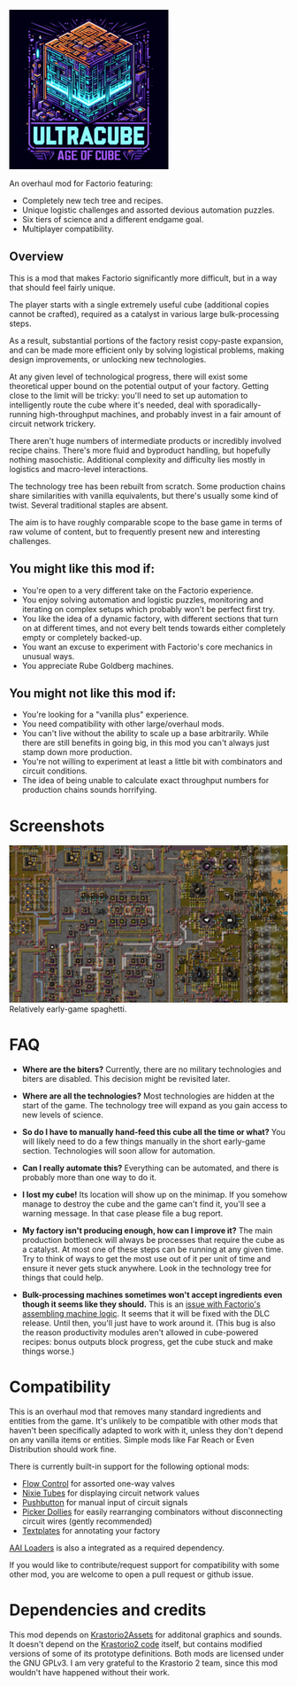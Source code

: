 ![Thumbnail](thumbnail.png)

An overhaul mod for Factorio featuring:
* Completely new tech tree and recipes.
* Unique logistic challenges and assorted devious automation puzzles.
* Six tiers of science and a different endgame goal.
* Multiplayer compatibility.

## Overview

This is a mod that makes Factorio significantly more difficult, but in a way that should feel fairly unique.

The player starts with a single extremely useful cube (additional copies cannot be crafted), required as a catalyst in various large bulk-processing steps.

As a result, substantial portions of the factory resist copy-paste expansion, and can be made more efficient only by solving logistical problems, making design improvements, or unlocking new technologies.

At any given level of technological progress, there will exist some theoretical upper bound on the potential output of your factory. Getting close to the limit will be tricky: you'll need to set up automation to intelligently route the cube where it's needed, deal with sporadically-running high-throughput machines, and probably invest in a fair amount of circuit network trickery.

There aren't huge numbers of intermediate products or incredibly involved recipe chains. There's more fluid and byproduct handling, but hopefully nothing masochistic. Additional complexity and difficulty lies mostly in logistics and macro-level interactions.

The technology tree has been rebuilt from scratch. Some production chains share similarities with vanilla equivalents, but there's usually some kind of twist. Several traditional staples are absent.

The aim is to have roughly comparable scope to the base game in terms of raw volume of content, but to frequently present new and interesting challenges.

## You might like this mod if:

* You're open to a very different take on the Factorio experience.
* You enjoy solving automation and logistic puzzles, monitoring and iterating on complex setups which probably won't be perfect first try.
* You like the idea of a dynamic factory, with different sections that turn on at different times, and not every belt tends towards either completely empty or completely backed-up.
* You want an excuse to experiment with Factorio's core mechanics in unusual ways.
* You appreciate Rube Goldberg machines.

## You might not like this mod if:

* You're looking for a "vanilla plus" experience.
* You need compatibility with other large/overhaul mods.
* You can't live without the ability to scale up a base arbitrarily. While there are still benefits in going big, in this mod you can't always just stamp down more production.
* You're not willing to experiment at least a little bit with combinators and circuit conditions.
* The idea of being unable to calculate exact throughput numbers for production chains sounds horrifying.

# Screenshots

![Early-game spaghetti](screenshots/spaghetti.jpg)
Relatively early-game spaghetti.

# FAQ

* **Where are the biters?** Currently, there are no military technologies and biters are disabled. This decision might be revisited later.

* **Where are all the technologies?** Most technologies are hidden at the start of the game. The technology tree will expand as you gain access to new levels of science.

* **So do I have to manually hand-feed this cube all the time or what?** You will likely need to do a few things manually in the short early-game section. Technologies will soon allow for automation.

* **Can I really automate this?** Everything can be automated, and there is probably more than one way to do it.

* **I lost my cube!** Its location will show up on the minimap. If you somehow manage to destroy the cube and the game can't find it, you'll see a warning message. In that case please file a bug report.

* **My factory isn't producing enough, how can I improve it?** The main production bottleneck will always be processes that require the cube as a catalyst. At most one of these steps can be running at any given time. Try to think of ways to get the most use out of it per unit of time and ensure it never gets stuck anywhere. Look in the technology tree for things that could help.

* **Bulk-processing machines sometimes won't accept ingredients even though it seems like they should.** This is an [issue with Factorio's assembling machine logic](https://forums.factorio.com/viewtopic.php?f=7&t=101436). It seems that it will be fixed with the DLC release. Until then, you'll just have to work around it. (This bug is also the reason productivity modules aren't allowed in cube-powered recipes: bonus outputs block progress, get the cube stuck and make things worse.)

# Compatibility

This is an overhaul mod that removes many standard ingredients and entities from the game. It's unlikely to be compatible with other mods that haven't been specifically adapted to work with it, unless they don't depend on any vanilla items or entities. Simple mods like Far Reach or Even Distribution should work fine.

There is currently built-in support for the following optional mods:

* [Flow Control](https://mods.factorio.com/mod/Flow%20Control) for assorted one-way valves
* [Nixie Tubes](https://mods.factorio.com/mod/nixie-tubes) for displaying circuit network values
* [Pushbutton](https://mods.factorio.com/mod/pushbutton) for manual input of circuit signals
* [Picker Dollies](https://mods.factorio.com/mod/PickerDollies) for easily rearranging combinators without disconnecting circuit wires (gently recommended)
* [Textplates](https://mods.factorio.com/mod/textplates) for annotating your factory

[AAI Loaders](https://mods.factorio.com/mod/aai-loaders) is also a integrated as a required dependency.

If you would like to contribute/request support for compatibility with some other mod, you are welcome to open a pull request or github issue.

# Dependencies and credits

This mod depends on [Krastorio2Assets](https://mods.factorio.com/mod/Krastorio2Assets) for additonal graphics and sounds. It doesn't depend on the [Krastorio2 code](https://mods.factorio.com/mod/Krastorio2) itself, but contains modified versions of some of its prototype definitions. Both mods are licensed under the GNU GPLv3. I am very grateful to the Krastorio 2 team, since this mod wouldn't have happened without their work.